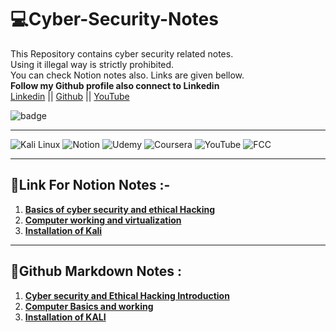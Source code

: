 # 💻Cyber-Security-Notes
This Repository contains cyber security related notes.<br>
Using it illegal way is strictly prohibited.<br>
You can check Notion notes also. Links are given bellow.<br>
**Follow my Github profile also connect to Linkedin**<br>
[Linkedin](https://www.linkedin.com/in/ishan-jogalekar-1708421a5/) ||
[Github](https://github.com/ishanjogalekar) ||
[YouTube](https://www.youtube.com/channel/UC6uT6PovPeWQef2ZxdR6SCA)

<p> <img alt="badge" src="https://img.shields.io/badge/Cyber%20Security%20Repo-Under%20Development-red" />
  
---
<p><img alt="Kali Linux" src="https://img.shields.io/badge/Kali-268BEE?style=for-the-badge&logo=kalilinux&logoColor=white" />
  <img alt="Notion" src="https://img.shields.io/badge/Notion-%23000000.svg?style=for-the-badge&logo=notion&logoColor=white" />
  <img alt ="Udemy" src = "https://img.shields.io/badge/Udemy-EC5252?style=for-the-badge&logo=Udemy&logoColor=white" />
  <img alt ="Coursera" src = "https://img.shields.io/badge/Coursera-0056D2?style=for-the-badge&logo=Coursera&logoColor=white" />
  <img alt ="YouTube" src = "https://img.shields.io/badge/YouTube-FF0000?style=for-the-badge&logo=youtube&logoColor=white" />
  <img alt ="FCC" src = "https://img.shields.io/badge/free%20code%20camp-27273D?style=for-the-badge&logo=freecodecamp&logoColor=white" /> 
</p>

---
## 📔Link For Notion Notes :-
1. [**Basics of cyber security and ethical Hacking**](https://www.notion.so/Basics-Of-Hacking-e9a60626f0cd4b44a2f98ffa7eb4899c)
2. [**Computer working and virtualization**](https://www.notion.so/Basic-Idea-About-Computer-Working-859f21acab4e4c4aa77df44588a68561)
3. [**Installation of Kali**](https://ishanjogalekar.notion.site/Installation-Of-Kali-Linux-2885d76fff09441dbadaa88681079dde) 

---
## 💢Github Markdown Notes :
1. [**Cyber security and Ethical Hacking Introduction**](https://github.com/ishanjogalekar/Cyber-Security-Notes/blob/main/Basic%20Of%20Hacking.md)
2. [**Computer Basics and working**](https://github.com/ishanjogalekar/Cyber-Security-Notes/blob/main/Basic%20Idea%20About%20Computer%20Working.md)
3. [**Installation of KALI**](https://github.com/ishanjogalekar/Cyber-Security-Notes/blob/main/Installation%20of%20Kali.md)
